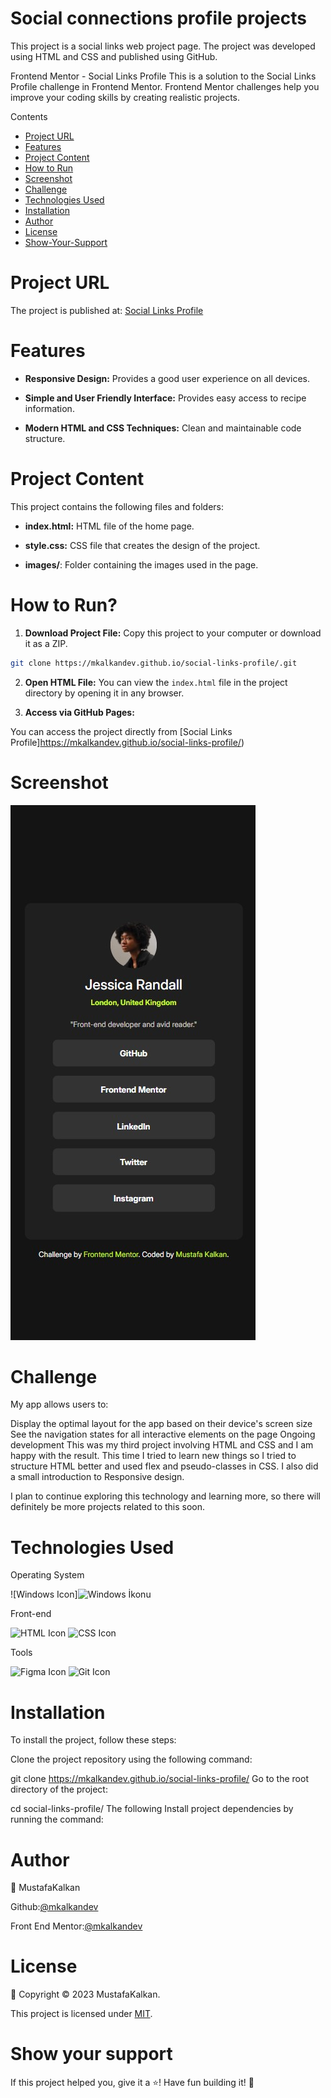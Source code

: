 # Social connections profile projects

This project is a social links web project page. The project was developed using HTML and CSS and published using GitHub.

Frontend Mentor - Social Links Profile
This is a solution to the Social Links Profile challenge in Frontend Mentor. Frontend Mentor challenges help you improve your coding skills by creating realistic projects.

Contents

- [Project URL](#project-urls)
- [Features](#features)
- [Project Content](#project-content)
- [How to Run](#how-to-run)
- [Screenshot](#screenshot)
- [Challenge](#challenge)
- [Technologies Used](#technologies-used)
- [Installation](#installation)
- [Author](#author)
- [License](#license)
- [Show-Your-Support](#show-your-support)

# Project URL

The project is published at: [Social Links Profile](https://mkalkandev.github.io/social-links-profile/)

# Features

- **Responsive Design:** Provides a good user experience on all devices.

- **Simple and User Friendly Interface:** Provides easy access to recipe information.

- **Modern HTML and CSS Techniques:** Clean and maintainable code structure.

# Project Content

This project contains the following files and folders:

- **index.html:** HTML file of the home page.

- **style.css:** CSS file that creates the design of the project.

- **images/**: Folder containing the images used in the page.

# How to Run?

1. **Download Project File:**
Copy this project to your computer or download it as a ZIP.

```bash
git clone https://mkalkandev.github.io/social-links-profile/.git
```

2. **Open HTML File:**
You can view the `index.html` file in the project directory by opening it in any browser.

3. **Access via GitHub Pages:**

You can access the project directly from [Social Links Profile]https://mkalkandev.github.io/social-links-profile/)

# Screenshot

![Project Image](./preview-mobile.jpg)

# Challenge

My app allows users to:

Display the optimal layout for the app based on their device's screen size
See the navigation states for all interactive elements on the page
Ongoing development
This was my third project involving HTML and CSS and I am happy with the result. This time I tried to learn new things so I tried to structure HTML better and used flex and pseudo-classes in CSS. I also did a small introduction to Responsive design.

I plan to continue exploring this technology and learning more, so there will definitely be more projects related to this soon.

# Technologies Used

Operating System

![Windows Icon]![Windows İkonu](https://camo.githubusercontent.com/4147b3581940db2affaa27ea9357891c59a1cb3efe74fd025cd4022c0d591114/68747470733a2f2f696d672e736869656c64732e696f2f62616467652f57696e646f77732d3031374144373f7374796c653d666f722d7468652d6261646765266c6f676f3d77696e646f7773266c6f676f436f6c6f723d7768697465)


Front-end

![HTML Icon](https://img.shields.io/badge/HTML-5-red?style=for-the-badge&logo=html5&logoColor=white) ![CSS Icon](https://img.shields.io/badge/CSS-3-blue?style=for-the-badge&logo=css3&logoColor=white)

Tools

![Figma Icon](https://img.shields.io/badge/Figma-8A019C?style=for-the-badge&logo=figma&logoColor=white) ![Git Icon](https://img.shields.io/badge/Git-F1502F?style=for-the-badge&logo=git&logoColor=white)

# Installation

To install the project, follow these steps:

Clone the project repository using the following command:

git clone https://mkalkandev.github.io/social-links-profile/
Go to the root directory of the project:

cd social-links-profile/
The following Install project dependencies by running the command:

# Author

👤 MustafaKalkan

Github:<a href="https://github.com/mkalkandev/" target="_blank">@mkalkandev</a>

Front End Mentor:<a href="https://www.frontendmentor.io/profile/mkalkandev" target="_blank">@mkalkandev</a>

# License

📝 Copyright © 2023 MustafaKalkan.

This project is licensed under [MIT](./LICENSE).

# Show your support

If this project helped you, give it a ⭐️! Have fun building it! 🚀
